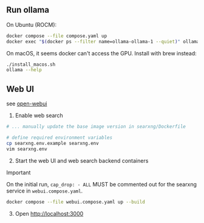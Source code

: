 ## Run ollama

On Ubuntu (ROCM):

```bash
docker compose --file compose.yaml up
docker exec "$(docker ps --filter name=ollama-ollama-1 --quiet)" ollama --help
```

On macOS, it seems docker can't access the GPU. Install with brew instead:

```bash
./install_macos.sh
ollama --help
```


## Web UI

see [open-webui](https://github.com/open-webui/open-webui)

1. Enable web search

  ```bash
  # ... manually update the base image version in searxng/Dockerfile

  # define required environment variables
  cp searxng.env.example searxng.env
  vim searxng.env
  ```

2. Start the web UI and web search backend containers

  > [!IMPORTANT]
  >
  > On the initial run, `cap_drop: - ALL` MUST be commented out for the searxng
  > service in `webui.compose.yaml`.

  ```bash
  docker compose --file webui.compose.yaml up --build
  ```

3. Open [http://localhost:3000](http://localhost:3000)

